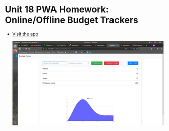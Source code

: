# Unit 18 PWA Homework: Online/Offline Budget Trackers

- [Visit the app](https://pushpi-pwa.herokuapp.com/)

  ![alt text](/Screenshots/ss.png)
